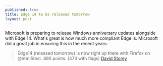 ```yaml
---
published: true
title: Edge 14 to be released tomorrow
layout: post
---
```

Microsoft is preparing to release Windows anniversary updates alongside with Edge 14. What's great is how much more compliant Edge is. Microsoft did a great job in ensuring this in the recent years:



> Edge14 (released tomorrow) is now right up there with Firefox on @html5test. 460 points. (473 with flags)
> [David Storey](https://twitter.com/dstorey/status/760176826257805312)